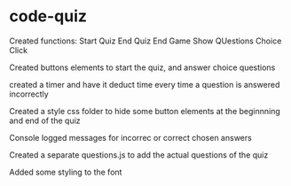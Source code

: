 # code-quiz

Created functions:
Start Quiz
End Quiz
End Game
Show QUestions
Choice Click

Created buttons elements to start the quiz, and answer choice questions

created a timer and have it deduct time every time a question is answered incorrectly

Created a style css folder to hide some button elements at the beginnning and end of the quiz

Console logged messages for incorrec or correct chosen answers

Created a separate questions.js to add the actual questions of the quiz

Added some styling to the font
